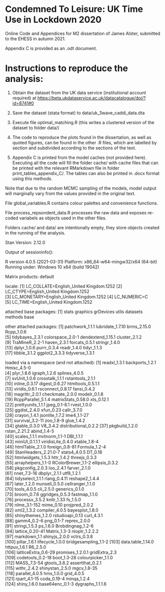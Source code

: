 # Condemned To Leisure: UK Time Use in Lockdown 2020
 Online Code and Appendices for M2 dissertation of James Alster, submitted to the EHESS in autumn 2021.

Appendix C is provided as an .odt document.

# Instructions to reproduce the analysis: 
 
 1. Obtain the dataset from the UK data service (institutional account required) at https://beta.ukdataservice.ac.uk/datacatalogue/doi/?id=8741#0

 2. Save the dataset (stata format) to data/uk_3wave_caddi_data.dta 

 3. Execute file optimal_matching.R (this writes a clustered version of the dataset to folder data/)

 4. The code to reproduce the plots found in the dissertation, as well as quoted figures, can be found in the other .R files, which are labelled by section and subdivided according to the sections of the text.

 5. Appendix C is printed from the model caches (not provided here). Executing all the code will fill the folder cache/ with cache files that can be printed with the relevant RMarkdown file in folder print_tables_appendix_C/. The tables can also be printed in .docx format using this methods.

Note that due to the random MCMC sampling of the models, model output will marginally vary from the values provided in the original text.

File global_variables.R contains colour palettes and convenience functions.

File process_repsondent_data.R processes the raw data and exposes re-coded variabels as objects used in the other files.

Folders cache/ and data/ are intentionally empty, they store objects created in the running of the analysis.

Stan Version: 2.12.0

Output of sessioninfo(): 

R version 4.0.5 (2021-03-31)
Platform: x86_64-w64-mingw32/x64 (64-bit)
Running under: Windows 10 x64 (build 19042)

Matrix products: default

locale:
[1] LC_COLLATE=English_United Kingdom.1252 
[2] LC_CTYPE=English_United Kingdom.1252   
[3] LC_MONETARY=English_United Kingdom.1252
[4] LC_NUMERIC=C                           
[5] LC_TIME=English_United Kingdom.1252    

attached base packages:
[1] stats     graphics  grDevices utils     datasets  methods   base     

other attached packages:
 [1] patchwork_1.1.1   lubridate_1.7.10  brms_2.15.0       Rcpp_1.0.6       
 [5] tidybayes_2.3.1   colorspace_2.0-1  dendextend_1.15.1 cluster_2.1.2    
 [9] TraMineR_2.2-1    haven_2.3.1       forcats_0.5.1     stringr_1.4.0    
[13] dplyr_1.0.6       purrr_0.3.4       readr_1.4.0       tidyr_1.1.3      
[17] tibble_3.1.2      ggplot2_3.3.3     tidyverse_1.3.1  

loaded via a namespace (and not attached):
  [1] readxl_1.3.1         backports_1.2.1      Hmisc_4.5-0         
  [4] plyr_1.8.6           igraph_1.2.6         splines_4.0.5       
  [7] svUnit_1.0.6         crosstalk_1.1.1      rstantools_2.1.1    
 [10] inline_0.3.17        digest_0.6.27        htmltools_0.5.1.1   
 [13] viridis_0.6.1        rsconnect_0.8.17     fansi_0.4.2         
 [16] magrittr_2.0.1       checkmate_2.0.0      modelr_0.1.8        
 [19] RcppParallel_5.1.4   matrixStats_0.58.0   xts_0.12.1          
 [22] prettyunits_1.1.1    jpeg_0.1-8.1         rvest_1.0.0         
 [25] ggdist_2.4.0         xfun_0.23            callr_3.7.0         
 [28] crayon_1.4.1         jsonlite_1.7.2       lme4_1.1-27         
 [31] survival_3.2-11      zoo_1.8-9            glue_1.4.2          
 [34] gtable_0.3.0         V8_3.4.2             distributional_0.2.2
 [37] pkgbuild_1.2.0       rstan_2.21.2         abind_1.4-5         
 [40] scales_1.1.1         mvtnorm_1.1-1        DBI_1.1.1           
 [43] miniUI_0.1.1.1       viridisLite_0.4.0    xtable_1.8-4        
 [46] htmlTable_2.1.0      foreign_0.8-81       Formula_1.2-4       
 [49] StanHeaders_2.21.0-7 stats4_4.0.5         DT_0.18             
 [52] htmlwidgets_1.5.3    httr_1.4.2           threejs_0.3.3       
 [55] arrayhelpers_1.1-0   RColorBrewer_1.1-2   ellipsis_0.3.2      
 [58] pkgconfig_2.0.3      loo_2.4.1            farver_2.1.0        
 [61] nnet_7.3-16          dbplyr_2.1.1         utf8_1.2.1          
 [64] tidyselect_1.1.1     rlang_0.4.11         reshape2_1.4.4      
 [67] later_1.2.0          munsell_0.5.0        cellranger_1.1.0    
 [70] tools_4.0.5          cli_2.5.0            generics_0.1.0      
 [73] broom_0.7.6          ggridges_0.5.3       fastmap_1.1.0       
 [76] processx_3.5.2       knitr_1.33           fs_1.5.0            
 [79] nlme_3.1-152         mime_0.10            projpred_2.0.2      
 [82] xml2_1.3.2           compiler_4.0.5       bayesplot_1.8.0     
 [85] shinythemes_1.2.0    rstudioapi_0.13      curl_4.3.1          
 [88] gamm4_0.2-6          png_0.1-7            reprex_2.0.0        
 [91] stringi_1.5.3        ps_1.6.0             Brobdingnag_1.2-6   
 [94] lattice_0.20-41      Matrix_1.3-3         nloptr_1.2.2.2      
 [97] markdown_1.1         shinyjs_2.0.0        vctrs_0.3.8         
[100] pillar_1.6.1         lifecycle_1.0.0      bridgesampling_1.1-2
[103] data.table_1.14.0    httpuv_1.6.1         R6_2.5.0            
[106] latticeExtra_0.6-29  promises_1.2.0.1     gridExtra_2.3       
[109] codetools_0.2-18     boot_1.3-28          colourpicker_1.1.0  
[112] MASS_7.3-54          gtools_3.8.2         assertthat_0.2.1    
[115] withr_2.4.2          shinystan_2.5.0      mgcv_1.8-35         
[118] parallel_4.0.5       hms_1.0.0            grid_4.0.5          
[121] rpart_4.1-15         coda_0.19-4          minqa_1.2.4         
[124] shiny_1.6.0          base64enc_0.1-3      dygraphs_1.1.1.6 
